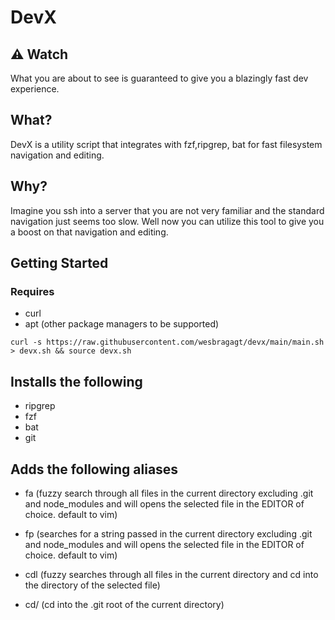 # DevX

## ⚠️ Watch

What you are about to see is guaranteed to give you a blazingly fast dev experience.

## What?

DevX is a utility script that integrates with fzf,ripgrep, bat for fast filesystem navigation and editing.

## Why?

Imagine you ssh into a server that you are not very familiar and the standard navigation just seems too slow. Well now you can utilize this tool to give you a boost on that navigation and editing.

## Getting Started

### Requires

- curl
- apt (other package managers to be supported)

```
curl -s https://raw.githubusercontent.com/wesbragagt/devx/main/main.sh > devx.sh && source devx.sh
```

## Installs the following

- ripgrep
- fzf
- bat
- git

## Adds the following aliases

- fa (fuzzy search through all files in the current directory excluding .git and node_modules and will opens the selected file in the EDITOR of choice. default to vim)
  <TBD example giph>

- fp (searches for a string passed in the current directory excluding .git and node_modules and will opens the selected file in the EDITOR of choice. default to vim)
  <TBD example giph>

- cdl (fuzzy searches through all files in the current directory and cd into the directory of the selected file)
  <TBD example giph>

- cd/ (cd into the .git root of the current directory)
  <TBD example giph>

